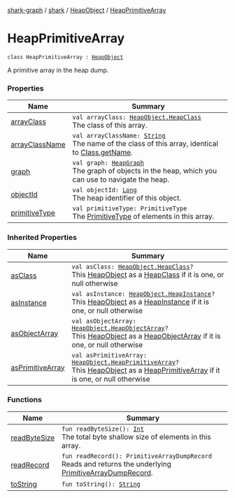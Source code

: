 [shark-graph](../../../index.md) / [shark](../../index.md) / [HeapObject](../index.md) / [HeapPrimitiveArray](./index.md)

# HeapPrimitiveArray

`class HeapPrimitiveArray : `[`HeapObject`](../index.md)

A primitive array in the heap dump.

### Properties

| Name | Summary |
|---|---|
| [arrayClass](array-class.md) | `val arrayClass: `[`HeapObject.HeapClass`](../-heap-class/index.md)<br>The class of this array. |
| [arrayClassName](array-class-name.md) | `val arrayClassName: `[`String`](https://kotlinlang.org/api/latest/jvm/stdlib/kotlin/-string/index.html)<br>The name of the class of this array, identical to [Class.getName](https://docs.oracle.com/javase/6/docs/api/java/lang/Class.html#getName()). |
| [graph](graph.md) | `val graph: `[`HeapGraph`](../../-heap-graph/index.md)<br>The graph of objects in the heap, which you can use to navigate the heap. |
| [objectId](object-id.md) | `val objectId: `[`Long`](https://kotlinlang.org/api/latest/jvm/stdlib/kotlin/-long/index.html)<br>The heap identifier of this object. |
| [primitiveType](primitive-type.md) | `val primitiveType: PrimitiveType`<br>The [PrimitiveType](#) of elements in this array. |

### Inherited Properties

| Name | Summary |
|---|---|
| [asClass](../as-class.md) | `val asClass: `[`HeapObject.HeapClass`](../-heap-class/index.md)`?`<br>This [HeapObject](../index.md) as a [HeapClass](../-heap-class/index.md) if it is one, or null otherwise |
| [asInstance](../as-instance.md) | `val asInstance: `[`HeapObject.HeapInstance`](../-heap-instance/index.md)`?`<br>This [HeapObject](../index.md) as a [HeapInstance](../-heap-instance/index.md) if it is one, or null otherwise |
| [asObjectArray](../as-object-array.md) | `val asObjectArray: `[`HeapObject.HeapObjectArray`](../-heap-object-array/index.md)`?`<br>This [HeapObject](../index.md) as a [HeapObjectArray](../-heap-object-array/index.md) if it is one, or null otherwise |
| [asPrimitiveArray](../as-primitive-array.md) | `val asPrimitiveArray: `[`HeapObject.HeapPrimitiveArray`](./index.md)`?`<br>This [HeapObject](../index.md) as a [HeapPrimitiveArray](./index.md) if it is one, or null otherwise |

### Functions

| Name | Summary |
|---|---|
| [readByteSize](read-byte-size.md) | `fun readByteSize(): `[`Int`](https://kotlinlang.org/api/latest/jvm/stdlib/kotlin/-int/index.html)<br>The total byte shallow size of elements in this array. |
| [readRecord](read-record.md) | `fun readRecord(): PrimitiveArrayDumpRecord`<br>Reads and returns the underlying [PrimitiveArrayDumpRecord](#). |
| [toString](to-string.md) | `fun toString(): `[`String`](https://kotlinlang.org/api/latest/jvm/stdlib/kotlin/-string/index.html) |
